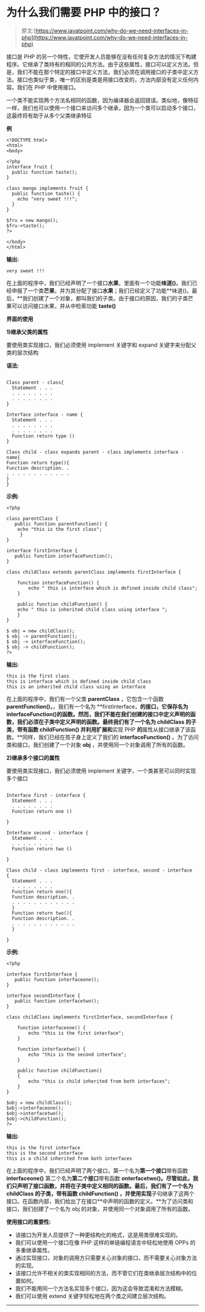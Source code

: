# 为什么我们需要 PHP 中的接口？

> 原文:[https://www.javatpoint.com/why-do-we-need-interfaces-in-php](https://www.javatpoint.com/why-do-we-need-interfaces-in-php)

接口是 PHP 的另一个特性，它使开发人员能够在没有任何复杂方法的情况下构建程序。它继承了类持有的相同的公共方法。由于这些属性，接口可以定义方法。但是，我们不能在那个特定的接口中定义方法，我们必须在调用接口的子类中定义方法。接口也类似于类，唯一的区别是类是用接口改变的，方法内部没有定义任何内容。我们在 PHP 中使用接口。

一个类不能实现两个方法名相同的函数，因为编译器会返回错误。类似地，像特征一样，我们也可以使用一个接口来访问多个继承，因为一个类可以启动多个接口，这最终将有助于从多个父类继承特征

**例**

```
<!DOCTYPE html>
<html>
<body>

<?php
interface fruit {
  public function taste();
}

class mango implements fruit {
  public function taste() {
    echo "very sweet !!!";
  }
}

$fru = new mango();
$fru->taste();
?>

</body>
</html>

```

**输出:**

```
very sweet !!!

```

在上面的程序中，我们已经声明了一个接口**水果**，里面有一个功能**味道()**。我们已经申报了一个类**芒果**，并为其分配了接口**水果**；我们已经定义了功能**味道()。最后，**我们创建了一个对象，都叫我们的子类。由于接口的原因，我们的子类芒果可以访问接口水果，并从中检索功能 **taste()**

**界面的使用**

**1)继承父类的属性**

要使用类实现接口，我们必须使用 implement 关键字和 expand 关键字来分配父类的层次结构

**语法:**

```

Class parent - class{
  Statement . . .
  . . . . . . . . 
  . . . . . . . .
}

Interface interface - name {
  Statement . . .
  . . . . . . . . 
  . . . . . . . .
  Function return type ()
}

Class child - class expands parent - class implements interface - name{
Function return type(){
Function description. .
. . . . . . . . . . . . 
}
}

```

**示例:**

```
<?php

class parentClass {
   public function parentFunction() {
    echo "this is the first class";
     }
}

interface firstInterface {
   public function interfaceFunction();
}

class childClass extends parentClass implements firstInterface {

    function interfaceFunction() {
        echo " this is interface which is defined inside child class";
    }

    public function childFunction() {
    echo " this is inherited child class using interface ";
    }
}

$ obj = new childClass();
$ obj -> parentFunction();
$ obj -> interfaceFunction();
$ obj -> childFunction();
?>

```

**输出:**

```
this is the first class 
this is interface which is defined inside child class 
this is an inherited child class using an interface

```

在上面的程序中，我们有一个父类 **parentClass** ，它包含一个函数 **parentFunction()，**，我们有一个名为 **firstInterface，**的接口，它保存名为 **interfaceFunction()的函数。然而，**我们不能在我们创建的接口中定义声明的函数，我们必须在子类中定义声明的函数。最终我们有了一个名为 **childClass** 的子类，带有函数 **childFunction()** 并利用**扩展**和**实现 PHP **的**属性从接口继承了该函数。**同样，我们已经在孩子身上定义了我们的 **interfaceFunction()** 。为了访问类和接口，我们创建了一个对象 **obj** ，并使用同一个对象调用了所有的函数。

**2)继承多个接口的属性**

要使用类实现接口，我们必须使用 implement 关键字，一个类甚至可以同时实现多个接口

```

Interface first - interface {
  Statement . . .
  . . . . . . . . 
  Function return one ()

}

Interface second - interface {
  Statement . . .
  . . . . . . . . 
  Function return two ()

}

Class child - class implements first - interface, second - interface  {
  Statement . . .
  . . . . . . . . 
  Function return one(){
  Function description. .
  . . . . . . . . . . . . 
  }
  Function return two(){
  Function description. .
  . . . . . . . . . . . . 
  }

}

```

**示例:**

```
<?php

interface firstInterface {
   public function interfaceone();
}

interface secondInterface {
   public function interfacetwo();
}

class childClass implements firstInterface, secondInterface {

    function interfaceone() {
        echo "this is the first interface";
    }

    function interfacetwo() {
        echo "this is the second interface";
    }

    public function childFunction()
    {
        echo "this is child inherited from both interfaces";
    }
}

$obj = new childClass();
$obj->interfaceone();
$obj->interfacetwo();
$obj->childFunction();
?>

```

**输出:**

```
this is the first interface
this is the second interface
this is a child inherited from both interfaces

```

在上面的程序中，我们已经声明了两个接口，第一个名为**第一个接口**带有函数 **interfaceone()** 第二个名为**第二个接口**带有函数 **onterfacetwo()。尽管如此，**我们只声明了接口函数，并将在子类**中定义相同的函数。**最后，我们有了一个名为 **childClass** 的子类，带有函数 **childFunction()** ，并使用**实现**子句继承了这两个接口。在函数内部，我们给出了在接口**中声明的函数的定义。**为了访问类和接口，我们创建了一个名为 obj 的对象，并使用同一个对象调用了所有的函数。

**使用接口的重要性:**

*   该接口为开发人员提供了一种更结构化的格式，这是用类很难实现的。
*   我们可以使用一个接口在像 PHP 这样的单链编程语言中轻松地使用 OPPs 的多重继承属性。
*   通过实现接口，对象的调用方只需要关心对象的接口，而不需要关心对象方法的实现。
*   该接口允许不相关的类实现相同的方法，而不管它们在类继承层次结构中的位置如何。
*   我们不能用同一个方法名实现多个接口，因为这会导致混淆和方法模糊。
*   我们可以使用 extend 关键字轻松地在两个类之间建立层次结构。

* * *